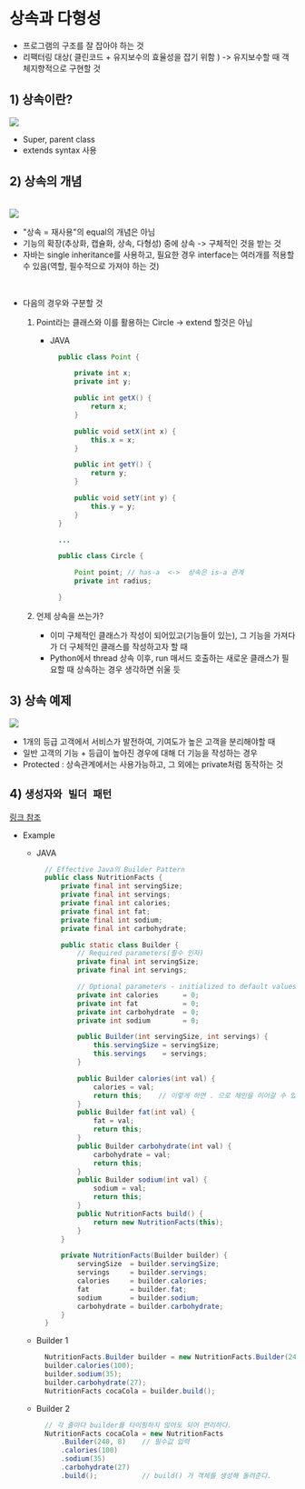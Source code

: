 <link href="../../md/style.css" rel="stylesheet">

# 상속과 다형성

- 프로그램의 구조를 잘 잡아야 하는 것
- 리팩터링 대상( 클린코드 + 유지보수의 효율성을 잡기 위함 ) -> 유지보수할 때 객체지향적으로 구현할 것

## 1) 상속이란?

<img src='images/2021-08-30-21-50-22.png' />

- Super, parent class
- extends syntax 사용

## 2) 상속의 개념

<br>

<img src='images/2021-08-30-21-53-14.png' />

<br>

- "상속 = 재사용"의 equal의 개념은 아님
- 기능의 확장(추상화, 캡슐화, 상속, 다형성) 중에 상속 -> 구체적인 것을 받는 것
- 자바는 single inheritance를 사용하고, 필요한 경우 interface는 여러개를 적용할 수 있음(역할, 필수적으로 가져야 하는 것)

<br>

- 다음의 경우와 구분할 것

  1. Point라는 클래스와 이를 활용하는 Circle -> extend 할것은 아님

     - JAVA

       ```JAVA
         public class Point {

             private int x;
             private int y;

             public int getX() {
                 return x;
             }

             public void setX(int x) {
                 this.x = x;
             }

             public int getY() {
                 return y;
             }

             public void setY(int y) {
                 this.y = y;
             }
         }

         ...

         public class Circle {

             Point point; // has-a  <->  상속은 is-a 관계
             private int radius;

         }
       ```

  2. 언제 상속을 쓰는가?
     - 이미 구체적인 클래스가 작성이 되어있고(기능들이 있는), 그 기능을 가져다가 더 구체적인 클래스를 작성하고자 할 때
     - Python에서 thread 상속 이후, run 매서드 호출하는 새로운 클래스가 필요할 때 상속하는 경우 생각하면 쉬울 듯

## 3) 상속 예제

<img src='images/2021-08-30-22-02-55.png' />

<br>

- 1개의 등급 고객에서 서비스가 발전하여, 기여도가 높은 고객을 분리해야할 때
- 일반 고객의 기능 + 등급이 높아진 경우에 대해 더 기능을 작성하는 경우
- Protected : 상속관계에서는 사용가능하고, 그 외에는 private처럼 동작하는 것

## 4) **`생성자와 빌더 패턴`**

[링크 참조](https://johngrib.github.io/wiki/builder-pattern/)

- Example

  - JAVA

    ```JAVA
      // Effective Java의 Builder Pattern
      public class NutritionFacts {
          private final int servingSize;
          private final int servings;
          private final int calories;
          private final int fat;
          private final int sodium;
          private final int carbohydrate;

          public static class Builder {
              // Required parameters(필수 인자)
              private final int servingSize;
              private final int servings;

              // Optional parameters - initialized to default values(선택적 인자는 기본값으로 초기화)
              private int calories      = 0;
              private int fat           = 0;
              private int carbohydrate  = 0;
              private int sodium        = 0;

              public Builder(int servingSize, int servings) {
                  this.servingSize = servingSize;
                  this.servings    = servings;
              }

              public Builder calories(int val) {
                  calories = val;
                  return this;    // 이렇게 하면 . 으로 체인을 이어갈 수 있다.
              }
              public Builder fat(int val) {
                  fat = val;
                  return this;
              }
              public Builder carbohydrate(int val) {
                  carbohydrate = val;
                  return this;
              }
              public Builder sodium(int val) {
                  sodium = val;
                  return this;
              }
              public NutritionFacts build() {
                  return new NutritionFacts(this);
              }
          }

          private NutritionFacts(Builder builder) {
              servingSize  = builder.servingSize;
              servings     = builder.servings;
              calories     = builder.calories;
              fat          = builder.fat;
              sodium       = builder.sodium;
              carbohydrate = builder.carbohydrate;
          }
      }
    ```

  - Builder 1
    ```JAVA
      NutritionFacts.Builder builder = new NutritionFacts.Builder(240, 8);
      builder.calories(100);
      builder.sodium(35);
      builder.carbohydrate(27);
      NutritionFacts cocaCola = builder.build();
    ```
  - Builder 2
    ```JAVA
      // 각 줄마다 builder를 타이핑하지 않아도 되어 편리하다.
      NutritionFacts cocaCola = new NutritionFacts
          .Builder(240, 8)    // 필수값 입력
          .calories(100)
          .sodium(35)
          .carbohydrate(27)
          .build();           // build() 가 객체를 생성해 돌려준다.
    ```
